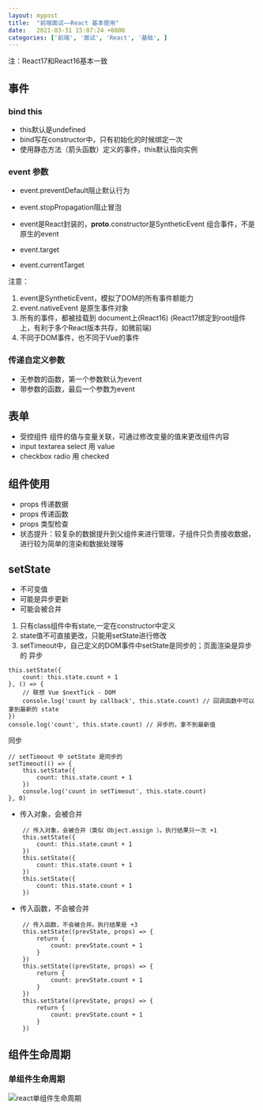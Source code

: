 ```yaml
---
layout: mypost
title:  "前端面试——React 基本使用"
date:   2021-03-31 15:07:24 +0800
categories: ['前端', '面试', 'React', '基础', ]
---
```


注：React17和React16基本一致

## 事件
### bind this
- this默认是undefined
- bind写在constructor中，只有初始化的时候绑定一次
- 使用静态方法（箭头函数）定义的事件，this默认指向实例

### event 参数
- event.preventDefault阻止默认行为 
- event.stopPropagation阻止冒泡

- event是React封装的，__proto__.constructor是SyntheticEvent 组合事件，不是原生的event
- event.target
- event.currentTarget

注意：
1. event是SyntheticEvent，模拟了DOM的所有事件额能力
2. event.nativeEvent 是原生事件对象
3. 所有的事件，都被挂载到 document上(React16)  (React17绑定到root组件上，有利于多个React版本共存，如微前端)
4. 不同于DOM事件，也不同于Vue的事件

### 传递自定义参数
- 无参数的函数，第一个参数默认为event
- 带参数的函数，最后一个参数为event

## 表单
- 受控组件 组件的值与变量关联，可通过修改变量的值来更改组件内容
- input textarea select 用 value
- checkbox radio 用 checked

## 组件使用
- props 传递数据
- props 传递函数
- props 类型检查
- 状态提升：较复杂的数据提升到父组件来进行管理，子组件只负责接收数据，进行较为简单的渲染和数据处理等

## setState
- 不可变值
- 可能是异步更新
- 可能会被合并

1. 只有class组件中有state,一定在constructor中定义
2. state值不可直接更改，只能用setState进行修改
3. setTimeout中，自己定义的DOM事件中setState是同步的；页面渲染是异步的
异步
```JS
this.setState({
    count: this.state.count + 1
}, () => {
    // 联想 Vue $nextTick - DOM
    console.log('count by callback', this.state.count) // 回调函数中可以拿到最新的 state
})
console.log('count', this.state.count) // 异步的，拿不到最新值
```
同步
```JS
// setTimeout 中 setState 是同步的
setTimeout(() => {
    this.setState({
        count: this.state.count + 1
    })
    console.log('count in setTimeout', this.state.count)
}, 0)
```

- 传入对象，会被合并
```JS
    // 传入对象，会被合并（类似 Object.assign ）。执行结果只一次 +1
    this.setState({
        count: this.state.count + 1
    })
    this.setState({
        count: this.state.count + 1
    })
    this.setState({
        count: this.state.count + 1
    })
```

- 传入函数，不会被合并
```JS
    // 传入函数，不会被合并。执行结果是 +3
    this.setState((prevState, props) => {
        return {
            count: prevState.count + 1
        }
    })
    this.setState((prevState, props) => {
        return {
            count: prevState.count + 1
        }
    })
    this.setState((prevState, props) => {
        return {
            count: prevState.count + 1
        }
    })
```

## 组件生命周期
### 单组件生命周期
![react单组件生命周期](react-lifecycle.png)
